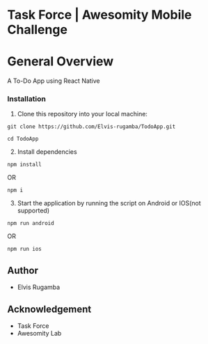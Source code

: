 # Task Force | Awesomity Mobile Challenge

# General Overview
A To-Do App using React Native

### Installation
1. Clone this repository into your local machine:

```
git clone https://github.com/Elvis-rugamba/TodoApp.git
```
```
cd TodoApp
```
2. Install dependencies 
```
npm install
```
 OR
```
npm i
```
3. Start the application by running the script on Android or IOS(not supported)

```
npm run android
``` 
OR
```
npm run ios
``` 

## Author

- Elvis Rugamba

## Acknowledgement

- Task Force
- Awesomity Lab

